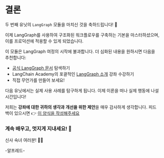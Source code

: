# 결론

두 번째 유닛의 `LangGraph` 모듈을 마치신 것을 축하드립니다! 🥳

이제 LangGraph를 사용하여 구조화된 워크플로우를 구축하는 기본을 마스터하셨으며, 이를 프로덕션에 적용할 수 있게 되었습니다.

이 모듈은 LangGraph 여정의 시작에 불과합니다. 더 심화된 내용을 원하시면 다음을 추천합니다:

- [공식 LangGraph 문서](https://github.com/langchain-ai/langgraph) 탐색하기
- LangChain Academy의 포괄적인 [LangGraph 소개](https://academy.langchain.com/courses/intro-to-langgraph) 강좌 수강하기
- 직접 무언가를 만들어 보세요!

다음 유닛에서는 실제 사용 사례를 탐구하게 됩니다. 이제 이론을 떠나 실제 행동에 나설 시간입니다!

저희는 **강좌에 대한 귀하의 생각과 개선을 위한 제안**을 매우 감사하게 생각합니다. 피드백이 있으시면 👉 [이 양식을 작성해주세요](https://docs.google.com/forms/d/e/1FAIpQLSe9VaONn0eglax0uTwi29rIn4tM7H2sYmmybmG5jJNlE5v0xA/viewform?usp=dialog)

### 계속 배우고, 멋지게 지내세요! 🤗

신사 숙녀 여러분! 🎩🦇

-알프레드-